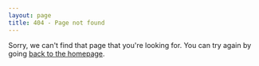 ```yaml
---
layout: page
title: 404 - Page not found
---
```


Sorry, we can't find that page that you're looking for. You can try again by going [back to the homepage](index.html).
